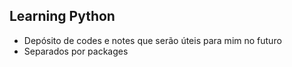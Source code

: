 ## Learning Python
- Depósito de codes e notes que serão úteis para mim no futuro
- Separados por packages
